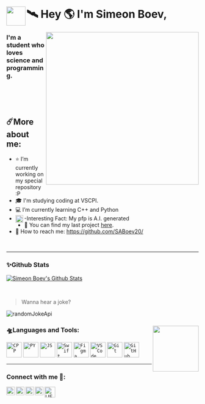 <h1> <img align="left" width="50px" height="50px" src="https://media.discordapp.net/attachments/895715530588172288/1022599829328773130/668956fd1bbe41707a7f8d93bc65ce29.gif">🛰️ Hey 🌎 I'm Simeon Boev, </h1> 


<img width="400px" align = "right" src="https://media.discordapp.net/attachments/895715530588172288/1022598684715798538/0d41202083aef7f6798585ade0e35f7a.gif">


<h3>I'm a student who loves science and programming.</h3>

<br>
<br>
<br>

<h2>☄️More about me: </h2>

- ⭐ I’m currently working on my special repository :P
- 🎓 I'm studying coding at VSCPI.
- 💻 I’m currently learning C++ and Python
- <img align="left" width="20px" height="20px" src="https://media1.giphy.com/media/3ohhwjCvlkO6qGX6Ra/giphy.gif?cid=ecf05e47xbuybqpbhpf0lcfzs0sakk3uvppv6983qih4zn7j&rid=giphy.gif&ct=s"> -Interesting Fact: My pfp is A.I. generated
- 🔭 You can find my last project <a href="https://github.com/ZYPetkova20/Neos">here</a>.  <!-- Im very proud of it LOL... -->
- 📡 How to reach me: https://github.com/SABoev20/ <!-- just kidding :P -->
<!-- And I love trolling people and leaving eastereggs -->

<br>
<hr>

### ✨Github Stats

  <a href="https://github.com/saboev20/github-readme-stats"><img alt="Simeon Boev's Github Stats" src="https://github-readme-stats.vercel.app/api?username=saboev20&show_icons=true&count_private=true&theme=react&hide_border=true&bg_color=0D1117" /></a>
  
<br>

> Wanna hear a joke? 

<img alt="randomJokeApi" src="https://readme-jokes.vercel.app/api?hideBorder&theme=cobalt&qColor=%2323bbdb&aColor=%23944bcc">


### 🛸Languages and Tools: <img align="right" width="120" height="120" src="https://media.discordapp.net/attachments/895715530588172288/1022610710997499914/Screenshot_2022-09-22_234716.png" ></h2>


<code><img alt="CPP" width="40px" src="https://media.discordapp.net/attachments/895715530588172288/1022573176993099846/icons8-c-50.png" ></code>
<code><img alt="PY" width="40px" src="https://media.discordapp.net/attachments/895715530588172288/1022573363778035792/icons8-python-50.png" ></code>
<code><img alt="JS" width="40px" src="https://media.discordapp.net/attachments/895715530588172288/1022573269594951800/icons8-javascript-50.png" ></code>
<code><img alt="Swift" width="40px" src="https://cdn.discordapp.com/attachments/1037405708381061243/1077838520036634624/icons8-swift-50.png" ></code>
<code><img alt="Figma" width="40px" src="https://media.discordapp.net/attachments/895715530588172288/1022575159867084820/icons8-figma-50.png" ></code>
<code><img alt="VS Code" width="40px" src="https://media.discordapp.net/attachments/895715530588172288/1022573737092055100/icons8-visual-studio-50.png"></code>
<code><img alt="Git" width="40px" src="https://media.discordapp.net/attachments/895715530588172288/1022575410770350110/icons8-git-50.png" ></code>
<code><img  alt="GitHub" width="40px" src="https://media.discordapp.net/attachments/895715530588172288/1022574844778397826/icons8-github-50.png" ></code>
  
 <hr>


  ### Connect with me 📡:
<p align = "left">
<a href ="http://www.youtube.com" ><img align="left" alt="fb" width="22px" src="https://cdn.jsdelivr.net/npm/simple-icons@v3/icons/youtube.svg" /><a/>
<a href ="https://discord.com/"><img align="left" alt="Discord" width="22px" src="https://media.discordapp.net/attachments/895715530588172288/1022576073331986552/icons8-discord-50.png" /><a/>
<img align="left" alt="https://outlook.office.com/mail/inbox" width="22px" src="https://cdn.jsdelivr.net/npm/simple-icons@v3/icons/twitter.svg" />
<img align="left" alt="codeSTACKr | Instagram" width="22px" src="https://cdn.jsdelivr.net/npm/simple-icons@v3/icons/instagram.svg" />
 <img align="left" alt="UFO" width="28px" src="https://media.discordapp.net/attachments/895715530588172288/1022614095549186069/icons8-ufo-50.png" />
 </p>
<br>
 
